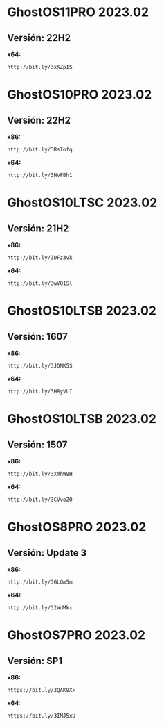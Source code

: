 # GhostOS11PRO 2023.02

## Versión: 22H2

**x64:**

```http://bit.ly/3xKZpIS```                                     


# GhostOS10PRO 2023.02

## Versión: 22H2

**x86:**

```http://bit.ly/3RsIofq```

**x64:**   

```http://bit.ly/3HvFBh1```


# GhostOS10LTSC 2023.02

## Versión: 21H2

**x86:**

```http://bit.ly/3DFz3vk```

**x64:**

```http://bit.ly/3wVQ1Sl```


# GhostOS10LTSB 2023.02

## Versión: 1607

**x86:**

```http://bit.ly/3JDNK5S```

**x64:**

```http://bit.ly/3HRyVLI```


# GhostOS10LTSB 2023.02

## Versión: 1507

**x86:**

```http://bit.ly/3XmhW9H```

**x64:**

```http://bit.ly/3CVvoZO```


# GhostOS8PRO 2023.02

## Versión: Update 3

**x86:**

```http://bit.ly/3GLGm5m```

**x64:**

```http://bit.ly/3IWdMkx```


# GhostOS7PRO 2023.02

## Versión: SP1

**x86:**

```https://bit.ly/3QAK9XF```

**x64:**

```https://bit.ly/3IMJ5xU```
